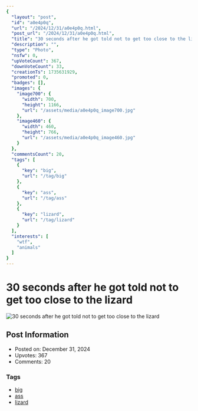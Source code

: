 ```yaml
---
{
  "layout": "post",
  "id": "a0e4p0q",
  "url": "/2024/12/31/a0e4p0q.html",
  "post_url": "/2024/12/31/a0e4p0q.html",
  "title": "30 seconds after he got told not to get too close to the lizard",
  "description": "",
  "type": "Photo",
  "nsfw": 0,
  "upVoteCount": 367,
  "downVoteCount": 33,
  "creationTs": 1735631929,
  "promoted": 0,
  "badges": [],
  "images": {
    "image700": {
      "width": 700,
      "height": 1166,
      "url": "/assets/media/a0e4p0q_image700.jpg"
    },
    "image460": {
      "width": 460,
      "height": 766,
      "url": "/assets/media/a0e4p0q_image460.jpg"
    }
  },
  "commentsCount": 20,
  "tags": [
    {
      "key": "big",
      "url": "/tag/big"
    },
    {
      "key": "ass",
      "url": "/tag/ass"
    },
    {
      "key": "lizard",
      "url": "/tag/lizard"
    }
  ],
  "interests": [
    "wtf",
    "animals"
  ]
}
---
```


# 30 seconds after he got told not to get too close to the lizard

![30 seconds after he got told not to get too close to the lizard](/assets/media/a0e4p0q_image700.jpg)

## Post Information

- Posted on: December 31, 2024
- Upvotes: 367
- Comments: 20

### Tags

- [big](/tag/big)
- [ass](/tag/ass)
- [lizard](/tag/lizard)
